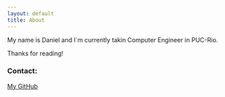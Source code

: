 ```yaml
---
layout: default
title: About
---
```



 My name is Daniel and I`m currently takin Computer Engineer in PUC-Rio.


Thanks for reading!

### Contact:
[My GitHub](https://github.com/dcguim)